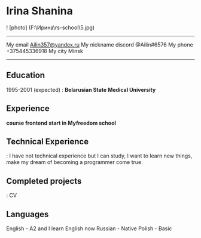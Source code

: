 Irina Shanina 
============
! [photo] (F:\Ирина\rs-school\5.jpg)
-------------------     ----------------------------
My email                         Ailin357@yandex.ru
My nickname discord                  @Ailin#6576
My phone                        +375445336918
My city                             Minsk
-------------------     ----------------------------

Education
---------

1995-2001 (expected)
:   **Belarusian State Medical University**

Experience
----------

**course frontend start in Myfreedom school**


Technical Experience
--------------------

:   I have not technical experience but I can study, I want to learn new things, make my dream of becoming a programmer come true.


Сompleted projects
------------------
:   CV

Languages
-----------------------
English - A2 and I learn English now
Russian - Native
Polish - Basic

[ref]: https://github.com/githubuser/superlongprojectname

